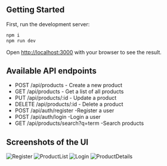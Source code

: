 ## Getting Started
First, run the development server:

```bash
npm i
npm run dev
```

Open [http://localhost:3000](http://localhost:3000) with your browser to see the result.
## Available API endpoints 

* POST /api/products - Create a new product
* GET /api/products - Get a list of all products
* PUT /api/products/:id - Update a product
* DELETE /api/products/:id - Delete a product
* POST /api/auth/register -Register a user
* POST /api/auth/login -Login a user
* GET  /api/products/search?q=term -Search products



## Screenshots of the UI 

![Register](https://github.com/user-attachments/assets/e1e519a0-3779-4aba-a1e5-57004dac1648)
![ProductList](https://github.com/user-attachments/assets/0af2e753-575d-40d3-a187-6af5b45b65e5)
![Login](https://github.com/user-attachments/assets/db05b47e-f02c-4c18-82c6-3555f5a09096)
![ProductDetails](https://github.com/user-attachments/assets/ab99d92d-3f23-48ea-934b-2e5f2efac403)
